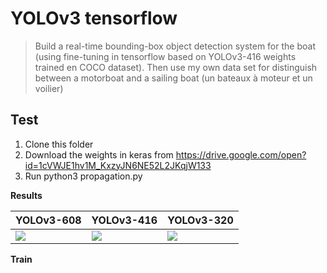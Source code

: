 # YOLOv3 tensorflow 
> Build a real-time bounding-box object detection system for the boat (using fine-tuning in tensorflow based on YOLOv3-416 weights trained en COCO dataset). Then use my own data set for distinguish between a motorboat and a sailing boat (un bateaux à moteur et un voilier) 


## Test
1. Clone this folder
2. Download the weights in keras from https://drive.google.com/open?id=1cVWJE1hv1M_KxzyJN6NE52L2JKqjW133
3. Run python3 propagation.py 


**Results**


| YOLOv3-608 | YOLOv3-416 | YOLOv3-320 |
|------------|------------|------------|
| <img src="https://drive.google.com/open?id=1_OuvQRqtIeHWpnum_keDgNo3hKsuqQua"> | <img src="https://drive.google.com/open?id=1wILjwPT2GvJH5S74cRI_-4JPlFjIPWiG"> | <img src="https://drive.google.com/open?id=1isyFR0h7mrKN1dKdAFmHvalzIOdevK_k"> |


**Train**


